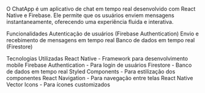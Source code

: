 O ChatApp é um aplicativo de chat em tempo real desenvolvido com React Native e Firebase. Ele permite que os usuários enviem mensagens instantaneamente, oferecendo uma experiência fluida e interativa.

Funcionalidades
   Autenticação de usuários (Firebase Authentication)
   Envio e recebimento de mensagens em tempo real
   Banco de dados em tempo real (Firestore)

Tecnologias Utilizadas
   React Native - Framework para desenvolvimento mobile
   Firebase Authentication - Para login de usuários
   Firestore - Banco de dados em tempo real
   Styled Components - Para estilização dos componentes
   React Navigation - Para navegação entre telas
   React Native Vector Icons - Para ícones customizados
